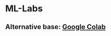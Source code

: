 # ML-Labs

## Alternative base: [Google Colab](https://colab.research.google.com/drive/1cLcFqWeVJeOv9Nxm7ZfaHU-39VIlL5WC?usp=sharing)
